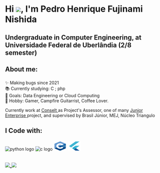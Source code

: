 <h1 align="left">Hi <img src="https://raw.githubusercontent.com/kaueMarques/kaueMarques/master/hi.gif" height="30px">, I'm Pedro Henrique Fujinami Nishida</h1>

<h2 align="left">Undergraduate in Computer Engineering, at Universidade Federal de Uberlândia (2/8 semester)</h2>

###

<h2 align="left">About me:</h2>

###

<p align="left">✨ Making bugs since 2021 <br>📚 Currently studying: C ; php<br>🎯 Goals: Data Engineering or Cloud Computing<br> 🎲 Hobby: Gamer, Campfire Guitarrist, Coffee Lover.</p>
<p align="left"> Currently work at <a href="https://www.instagram.com/conselt/"> Conselt </a> as Project's Assessor, one of many 
<a href="https://www.juniorenterprises.org/"> Junior Enterprise </a> project, and supervised by Brasil Júnior, MEJ, Núcleo Triangulo </p>

###

<h2 align="left">I Code with: </h2>

###
<div align="left">
  <img src="https://cdn.jsdelivr.net/gh/devicons/devicon/icons/python/python-original.svg" height="30" width="42" alt="python logo"  />
  <img src="https://cdn.jsdelivr.net/gh/devicons/devicon/icons/c/c-original.svg" height="30" width="42" alt="c logo"  />
  <img src="https://raw.githubusercontent.com/devicons/devicon/master/icons/cplusplus/cplusplus-original.svg" height="30" width="42" alt="cpp logo"  />
  <img src="https://raw.githubusercontent.com/devicons/devicon/master/icons/flutter/flutter-original.svg" height="30" width="42" alt="cpp logo"  />

</div>
<h2><h2>

<a href="https://github.com/anuraghazra/github-readme-stats">
  <img align="center" src="https://github-readme-stats.vercel.app/api/top-langs/?username=pedro-nishida&theme=github_dark" />
</a>
<a href="https://github.com/anuraghazra/convoychat">
  <img align="center" src="https://github-readme-stats.vercel.app/api?username=pedro-nishida&theme=github_dark" />
</a>

